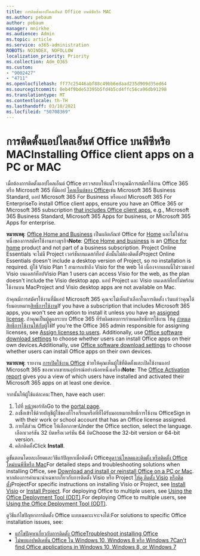 ```yaml
---
title: การติดตั้งแอปไคลเอ็นต์ Office บนพีซีหรือ MAC
ms.author: pebaum
author: pebaum
manager: mnirkhe
ms.audience: Admin
ms.topic: article
ms.service: o365-administration
ROBOTS: NOINDEX, NOFOLLOW
localization_priority: Priority
ms.collection: Adm_O365
ms.custom:
- "9002427"
- "4711"
ms.openlocfilehash: ff77c25446abf88c49bb6edaad235d909d35ed64
ms.sourcegitcommit: 0eb4f9bde53395b5fd4b5cd4ffc56ca96db91298
ms.translationtype: MT
ms.contentlocale: th-TH
ms.lasthandoff: 03/10/2021
ms.locfileid: "50708369"
---
```

# <a name="installing-office-client-apps-on-a-pc-or-mac"></a><span data-ttu-id="eadde-102">การติดตั้งแอปไคลเอ็นต์ Office บนพีซีหรือ MAC</span><span class="sxs-lookup"><span data-stu-id="eadde-102">Installing Office client apps on a PC or MAC</span></span>

<span data-ttu-id="eadde-103">เมื่อต้องการติดตั้งแอปไคลเอ็นต์ Office ตรวจสอบให้แน่ใจว่าคุณมีการสมัครใช้งาน Office 365 หรือ Microsoft 365 ที่มีแอป [ไคลเอ็นต์ของ Office](https://support.office.com/article/office-for-home-and-office-for-business-plans-28cbc8cf-1332-4f04-9123-9b660abb629e)เช่น Microsoft 365 Business Standard, แอป Microsoft 365 For Business หรือแอป Microsoft 365 For Enterprise</span><span class="sxs-lookup"><span data-stu-id="eadde-103">To install Office client apps, ensure you have an Office 365 or Microsoft 365 subscription [that includes Office client apps](https://support.office.com/article/office-for-home-and-office-for-business-plans-28cbc8cf-1332-4f04-9123-9b660abb629e), e.g., Microsoft 365 Business Standard, Microsoft 365 Apps for business, or Microsoft 365 Apps for enterprise.</span></span>

<span data-ttu-id="eadde-104">**หมายเหตุ**: [Office Home and Business](https://support.microsoft.com/office/office-for-home-and-office-for-business-plans-28cbc8cf-1332-4f04-9123-9b660abb629e) เป็นผลิตภัณฑ์ Office for [Home](https://support.office.com/article/28cbc8cf-1332-4f04-9123-9b660abb629e?wt.mc_id=Alchemy_ClientDIA) และไม่ใช่ส่วนหนึ่งของการสมัครใช้งานทางธุรกิจ</span><span class="sxs-lookup"><span data-stu-id="eadde-104">**Note**: [Office Home and business](https://support.microsoft.com/office/office-for-home-and-office-for-business-plans-28cbc8cf-1332-4f04-9123-9b660abb629e) is an [Office for home](https://support.office.com/article/28cbc8cf-1332-4f04-9123-9b660abb629e?wt.mc_id=Alchemy_ClientDIA) product and not part of a business subscription.</span></span> <span data-ttu-id="eadde-105">Project Online Essentials จะไม่มี Project เวอร์ชันบนเดสก์ท็อป ดังนั้นไม่ต้องติดตั้ง</span><span class="sxs-lookup"><span data-stu-id="eadde-105">Project Online Essentials doesn't include a desktop version of Project, so no installation is required.</span></span> <span data-ttu-id="eadde-106">ผู้ใช้ Visio Plan 1 สามารถเข้าถึง Visio for the web ได้ เนื่องจากแผนนี้ไม่รวมแอป Visio บนเดสก์ท็อป</span><span class="sxs-lookup"><span data-stu-id="eadde-106">Visio Plan 1 users can access Visio for the web, as the plan doesn't include the Visio desktop app.</span></span> <span data-ttu-id="eadde-107">แอป Project และ Visio บนเดสก์ท็อปไม่พร้อมใช้งานบน Mac</span><span class="sxs-lookup"><span data-stu-id="eadde-107">Project and Visio desktop apps are not available on Mac.</span></span>

<span data-ttu-id="eadde-108">ถ้าคุณมีการสมัครใช้งานที่มีแอป Microsoft 365 คุณจะไม่เห็นตัวเลือกในการติดตั้ง เว้นแต่ว่าคุณได้รับมอบหมาย[สิทธิ์การใช้งาน](https://support.office.com/article/what-office-365-business-product-or-license-do-i-have-f8ab5e25-bf3f-4a47-b264-174b1ee925fd?wt.mc_id=scl_installoffice_home)</span><span class="sxs-lookup"><span data-stu-id="eadde-108">If you have a subscription that includes Microsoft 365 apps, you won't see an option to install it unless you have an [assigned license](https://support.office.com/article/what-office-365-business-product-or-license-do-i-have-f8ab5e25-bf3f-4a47-b264-174b1ee925fd?wt.mc_id=scl_installoffice_home).</span></span> <span data-ttu-id="eadde-109">ถ้าคุณเป็นผู้ดูแลระบบ Office 365 ที่รับผิดชอบการกําหนดสิทธิ์การใช้งาน ให้ดู [กําหนดสิทธิ์การใช้งานให้กับ](https://support.office.com/article/assign-licenses-to-users-in-office-365-for-business-997596b5-4173-4627-b915-36abac6786dc?wt.mc_id=scl_installoffice_home)ผู้ใช้</span><span class="sxs-lookup"><span data-stu-id="eadde-109">If you're the Office 365 admin responsible for assigning licenses, see [Assign licenses to users](https://support.office.com/article/assign-licenses-to-users-in-office-365-for-business-997596b5-4173-4627-b915-36abac6786dc?wt.mc_id=scl_installoffice_home).</span></span> <span data-ttu-id="eadde-110">Additionally, use [Office‎ software download settings](https://docs.microsoft.com/DeployOffice/manage-software-download-settings-office-365) to choose whether users can install ‎Office‎ apps on their own devices.</span><span class="sxs-lookup"><span data-stu-id="eadde-110">Additionally, use [Office‎ software download settings](https://docs.microsoft.com/DeployOffice/manage-software-download-settings-office-365) to choose whether users can install ‎Office‎ apps on their own devices.</span></span>

<span data-ttu-id="eadde-111">**หมายเหตุ**: รายงาน [การเปิดใช้งาน Office](https://docs.microsoft.com/microsoft-365/admin/activity-reports/microsoft-office-activations?view=o365-worldwide) ช่วยให้คุณเห็นผู้ใช้ที่ติดตั้งและเปิดใช้งานแอป Microsoft 365 ของพวกเขาบนอุปกรณ์อย่างน้อยหนึ่งเครื่อง</span><span class="sxs-lookup"><span data-stu-id="eadde-111">**Note**: The [Office Activation report](https://docs.microsoft.com/microsoft-365/admin/activity-reports/microsoft-office-activations?view=o365-worldwide) gives you a view of which users have installed and activated their Microsoft 365 apps on at least one device.</span></span>

<span data-ttu-id="eadde-112">จากนั้นให้ผู้ใช้แต่ละคน:</span><span class="sxs-lookup"><span data-stu-id="eadde-112">Then, have each user:</span></span>

1. <span data-ttu-id="eadde-113">ไปที่ [หน้า](https://portal.office.com/OLS/MySoftware.aspx)พอร์ทัล</span><span class="sxs-lookup"><span data-stu-id="eadde-113">Go to the [portal page](https://portal.office.com/OLS/MySoftware.aspx).</span></span>
2. <span data-ttu-id="eadde-114">ลงชื่อเข้าใช้ด้วยบัญชีผู้ใช้ของที่โรงเรียนหรือที่ที่ได้รับมอบหมายสิทธิ์การใช้งาน Office</span><span class="sxs-lookup"><span data-stu-id="eadde-114">Sign in with their work or school account that has an Office license assigned.</span></span> 
3. <span data-ttu-id="eadde-115">ภายใต้ส่วน Office ให้เลือกภาษา</span><span class="sxs-lookup"><span data-stu-id="eadde-115">Under the Office section, select the language.</span></span> <span data-ttu-id="eadde-116">เลือกเวอร์ชัน 32 บิตหรือเวอร์ชัน 64 บิต</span><span class="sxs-lookup"><span data-stu-id="eadde-116">Choose the 32-bit version or 64-bit version.</span></span>
4. <span data-ttu-id="eadde-117">คลิกติดตั้ง</span><span class="sxs-lookup"><span data-stu-id="eadde-117">Click **Install**.</span></span>

<span data-ttu-id="eadde-118">ดูขั้นตอนโดยละเอียดและวิธีแก้ปัญหาเมื่อติดตั้ง Office[ดูดาวน์โหลดและติดตั้ง หรือติดตั้ง Office ใหม่บนพีซีหรือ Mac](https://support.office.com/article/4414eaaf-0478-48be-9c42-23adc4716658?wt.mc_id=Alchemy_ClientDIA)</span><span class="sxs-lookup"><span data-stu-id="eadde-118">For detailed steps and troubleshooting solutions when installing Office, see [Download and install or reinstall Office on a PC or Mac](https://support.office.com/article/4414eaaf-0478-48be-9c42-23adc4716658?wt.mc_id=Alchemy_ClientDIA).</span></span> <span data-ttu-id="eadde-119">หากต้องการคําแนะนําเฉพาะเกี่ยวกับการติดตั้ง Visio หรือ Project [ให้ดู ติดตั้ง Visio](https://support.office.com/article/f98f21e3-aa02-4827-9167-ddab5b025710) [หรือติดตั้ง](https://support.office.com/article/7059249b-d9fe-4d61-ab96-5c5bf435f281)Project</span><span class="sxs-lookup"><span data-stu-id="eadde-119">For specific instructions on installing Visio or Project, see [Install Visio](https://support.office.com/article/f98f21e3-aa02-4827-9167-ddab5b025710) or [Install Project](https://support.office.com/article/7059249b-d9fe-4d61-ab96-5c5bf435f281).</span></span> <span data-ttu-id="eadde-120">For deploying Office to multiple users, see [Using the Office Deployment Tool (ODT)](https://docs.microsoft.com/alchemyinsights/using-the-office-deployment-tool).</span><span class="sxs-lookup"><span data-stu-id="eadde-120">For deploying Office to multiple users, see [Using the Office Deployment Tool (ODT)](https://docs.microsoft.com/alchemyinsights/using-the-office-deployment-tool).</span></span>

<span data-ttu-id="eadde-121">ดูวิธีแก้ไขปัญหาการติดตั้ง Office แบบเฉพาะเจาะจงได้:</span><span class="sxs-lookup"><span data-stu-id="eadde-121">For solutions to specific Office installation issues, see:</span></span>
- [<span data-ttu-id="eadde-122">แก้ไขปัญหาเกี่ยวกับการติดตั้ง Office</span><span class="sxs-lookup"><span data-stu-id="eadde-122">Troubleshoot installing Office</span></span>](https://support.office.com/article/35ff2def-e0b2-4dac-9784-4cf212c1f6c2#BKMK_ErrorMessages)
- [<span data-ttu-id="eadde-123">ไม่พบแอปพลิเคชัน Office ใน Windows 10, Windows 8 หรือ Windows 7</span><span class="sxs-lookup"><span data-stu-id="eadde-123">Can't find Office applications in Windows 10, Windows 8, or Windows 7</span></span>](https://support.office.com/article/can-t-find-office-applications-in-windows-10-windows-8-or-windows-7-907ce545-6ae8-459b-8d9d-de6764a635d6)
